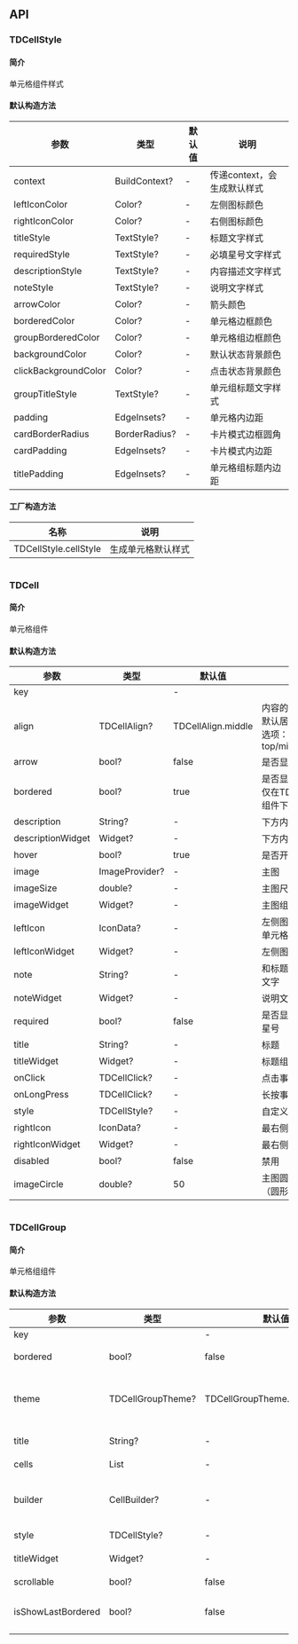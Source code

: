## API
### TDCellStyle
#### 简介
单元格组件样式
#### 默认构造方法

| 参数 | 类型 | 默认值 | 说明 |
| --- | --- | --- | --- |
| context | BuildContext? | - | 传递context，会生成默认样式 |
| leftIconColor | Color? | - | 左侧图标颜色 |
| rightIconColor | Color? | - | 右侧图标颜色 |
| titleStyle | TextStyle? | - | 标题文字样式 |
| requiredStyle | TextStyle? | - | 必填星号文字样式 |
| descriptionStyle | TextStyle? | - | 内容描述文字样式 |
| noteStyle | TextStyle? | - | 说明文字样式 |
| arrowColor | Color? | - | 箭头颜色 |
| borderedColor | Color? | - | 单元格边框颜色 |
| groupBorderedColor | Color? | - | 单元格组边框颜色 |
| backgroundColor | Color? | - | 默认状态背景颜色 |
| clickBackgroundColor | Color? | - | 点击状态背景颜色 |
| groupTitleStyle | TextStyle? | - | 单元组标题文字样式 |
| padding | EdgeInsets? | - | 单元格内边距 |
| cardBorderRadius | BorderRadius? | - | 卡片模式边框圆角 |
| cardPadding | EdgeInsets? | - | 卡片模式内边距 |
| titlePadding | EdgeInsets? | - | 单元格组标题内边距 |


#### 工厂构造方法

| 名称  | 说明 |
| --- |  --- |
| TDCellStyle.cellStyle  | 生成单元格默认样式 |

```
```
 ### TDCell
#### 简介
单元格组件
#### 默认构造方法

| 参数 | 类型 | 默认值 | 说明 |
| --- | --- | --- | --- |
| key |  | - |  |
| align | TDCellAlign? | TDCellAlign.middle | 内容的对齐方式，默认居中对齐。可选项：top/middle/bottom |
| arrow | bool? | false | 是否显示右侧箭头 |
| bordered | bool? | true | 是否显示下边框，仅在TDCellGroup组件下起作用 |
| description | String? | - | 下方内容描述文字 |
| descriptionWidget | Widget? | - | 下方内容描述组件 |
| hover | bool? | true | 是否开启点击反馈 |
| image | ImageProvider? | - | 主图 |
| imageSize | double? | - | 主图尺寸 |
| imageWidget | Widget? | - | 主图组件 |
| leftIcon | IconData? | - | 左侧图标，出现在单元格标题的左侧 |
| leftIconWidget | Widget? | - | 左侧图标组件 |
| note | String? | - | 和标题同行的说明文字 |
| noteWidget | Widget? | - | 说明文字组件 |
| required | bool? | false | 是否显示表单必填星号 |
| title | String? | - | 标题 |
| titleWidget | Widget? | - | 标题组件 |
| onClick | TDCellClick? | - | 点击事件 |
| onLongPress | TDCellClick? | - | 长按事件 |
| style | TDCellStyle? | - | 自定义样式 |
| rightIcon | IconData? | - | 最右侧图标 |
| rightIconWidget | Widget? | - | 最右侧图标组件 |
| disabled | bool? | false | 禁用 |
| imageCircle | double? | 50 | 主图圆角，默认50（圆形） |

```
```
 ### TDCellGroup
#### 简介
单元格组组件
#### 默认构造方法

| 参数 | 类型 | 默认值 | 说明 |
| --- | --- | --- | --- |
| key |  | - |  |
| bordered | bool? | false | 是否显示组边框 |
| theme | TDCellGroupTheme? | TDCellGroupTheme.defaultTheme | 单元格组风格。可选项：default/card |
| title | String? | - | 单元格组标题 |
| cells | List<TDCell> | - | 单元格列表 |
| builder | CellBuilder? | - | cell构建器，可自定义cell父组件，如Dismissible |
| style | TDCellStyle? | - | 自定义样式 |
| titleWidget | Widget? | - | 单元格组标题组件 |
| scrollable | bool? | false | 可滚动 |
| isShowLastBordered | bool? | false | 是否显示最后一个cell的下边框 |
